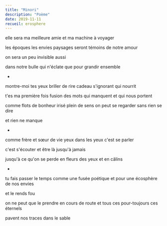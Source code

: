 ```yaml
---
title: "Minori"
description: "Poème"
date: 2019-11-11
recueil: erosphere
---
```


elle sera ma meilleure amie
et ma machine à voyager

les époques les envies paysages
seront témoins de notre amour

on sera un peu invisible aussi

dans notre bulle qui n'éclate que pour grandir
ensemble

*

montre-moi tes yeux briller de rire
cadeau s'ignorant qui nourrit

t'es ma première fois
fusion des mots qui manquent et qui nous portent

comme flots de bonheur irisé plein de sens
on peut se regarder sans rien se dire

et rien ne manque

*

comme frère et sœur de vie
yeux dans les yeux c'est se parler

c'est s'écouter
et être là jusqu'à jamais

jusqu'à ce qu'on se perde en fleurs des yeux
et en câlins

*

tu fais passer le temps
comme une fusée poétique
et pour une écosphère de nos envies

et le rends fou

on ne peut que le prendre en cours de route
et tous ces pour-toujours ces éternels

pavent nos traces dans le sable
